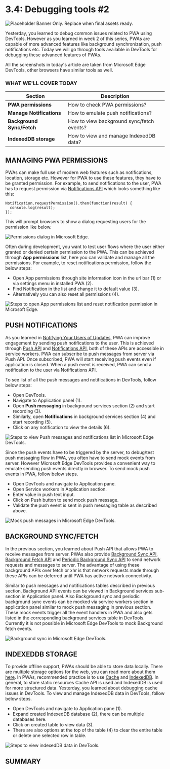 # 3.4: Debugging tools #2

![Placeholder Banner Only. Replace when final assets ready.](_media/week3-placeholder.jpg)

Yesterday, you learned to debug common issues related to PWA using DevTools. However as you learned in week 2 of this series, PWAs are capable of more advanced features like background synchronization, push notifications etc. Today we will go through tools available in DevTools for debugging these advanced features of PWAs.

All the screenshots in today's article are taken from Microsoft Edge DevTools, other browsers have similar tools as well.
### WHAT WE'LL COVER TODAY

| Section | Description |
| ------- | ----------- |
| **PWA permissions** | How to check PWA permissions? |
| **Manage Notifications** | How to emulate push notifications? |
| **Background Sync/Fetch** | How to view background sync/fetch events? |
| **IndexedDB storage** | How to view and manage IndexedDB data? |

## MANAGING PWA PERMISSIONS
PWAs can make full use of modern web features such as notifications, location, storage etc. However for PWA to use these features, they have to be granted permission. For example, to send notifications to the user, PWA has to request permission via [Notifications API](https://developer.mozilla.org/en-US/docs/Web/API/Notifications_API) which looks something like this:

```
Notification.requestPermission().then(function(result) {
  console.log(result);
});
```

This will prompt browsers to show a dialog requesting users for the permission like below.

![Permissions dialog in Microsoft Edge.](_media/day-04-permission-dialog.png)

Often during development, you want to test user flows where the user either granted or denied certain permission to the PWA.  This can be achieved through **App permissions** list, here you can validate and manage all the permissions. For example, to reset notifications permission, follow the below steps:

  - Open App permissions through site information icon in the url bar (1) or via settings menu in installed PWA (2).
  - Find Notification in the list and change it to default value (3).
  - Alternatively you can also reset all permissions (4).

![Steps to open App permissions list and reset notification permission in Microsoft Edge.](_media/day-04-all-permission.png)

## PUSH NOTIFICATIONS
As you learned in [Notifying Your Users of Updates](../advanced-capabilities/07.md), PWA can improve engagement by sending push notifications to the user. This is achieved through [Push API](https://developer.mozilla.org/en-US/docs/Web/API/Push_API) and [Notifications API](https://developer.mozilla.org/en-US/docs/Web/API/Notifications_API), both of these APIs are accessible in service workers. PWA can subscribe to push messages from server via Push API. Once subscribed, PWA will start receiving push events even if application is closed. When a push event is received, PWA can send a notification to the user via Notifications API.

To see list of all the push messages and notifications in DevTools, follow below steps:
  - Open DevTools.
  - Navigate to Application panel (1).
  - Open **Push messaging** in background services section (2) and start recording (3).
  - Similarly, open **Notifications** in background services section (4) and start recording (5).
  - Click on any notification to view the details (6). 

![Steps to view Push messages and notifications list in Microsoft Edge DevTools.](_media/day-04-notifications-table.png)

Since the push events have to be triggered by the server, to debug/test push messaging flow in PWA, you often have to send mock events from server. However Microsoft Edge DevTools provides a convenient way to emulate sending push events directly in browser. To send mock push events in PWA, follow below steps.
  - Open DevTools and navigate to Application pane.
  - Open Service workers in Application section.
  - Enter value in push text input.
  - Click on Push button to send mock push message.
  - Validate the push event is sent in push messaging table as described above.

![Mock push messages in Microsoft Edge DevTools.](_media/day-04-push-messages-mock.png)

## BACKGROUND SYNC/FETCH
In the previous section, you learned about Push API that allows PWA to receive messages from server. PWAs also provide [Background Sync API](https://developer.mozilla.org/en-US/docs/Web/API/Background_Synchronization_API), [Background Fetch API](https://developer.mozilla.org/en-US/docs/Web/API/Background_Fetch_API) and [Periodic Background Sync API](https://developer.mozilla.org/en-US/docs/Web/API/Web_Periodic_Background_Synchronization_API) to send network requests and messages to server. The advantage of using these background APIs over fetch or xhr is that network requests made through these APIs can be deferred until PWA has active network connectivity.

Similar to push messages and notifications tables described in previous section, Background API events can be viewed in Background services sub-section in Application panel. Also Background sync and periodic background sync events can be mocked via service workers section in application panel similar to mock push messaging in previous section. These mock events trigger all the event handlers in PWA and also gets listed in the corresponding background services table in DevTools. Currently it is not possible in Microsoft Edge DevTools to mock Background fetch events.

![Background sync in Microsoft Edge DevTools.](_media/day-04-background-services.png)

## INDEXEDDB STORAGE
To provide offline support, PWAs should be able to store data locally. There are multiple storage options for the web, you can read more about them [here](https://web.dev/storage-for-the-web/). In PWAs, recommended practice is to use [Cache](https://developer.mozilla.org/en-US/docs/Web/API/CacheStorage) and [IndexedDB](https://developer.mozilla.org/en-US/docs/Web/API/IndexedDB_API). In general, to store static resources Cache API is used and IndexedDB is used for more structured data. Yesterday, you learned about debugging cache issues in DevTools. To view and manage IndexedDB data in DevTools, follow below steps.
  - Open DevTools and navigate to Application pane (1).
  - Expand created IndexedDB database (2), there can be multiple databases here.
  - Click on created table to view data (3).
  - There are also options at the top of the table (4) to clear the entire table or delete one selected row in table.

![Steps to view indexedDB data in DevTools.](_media/day-04-indexeddb.png)

## SUMMARY


